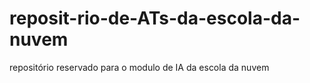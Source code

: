 # reposit-rio-de-ATs-da-escola-da-nuvem
repositório reservado para o modulo de IA da escola da nuvem
